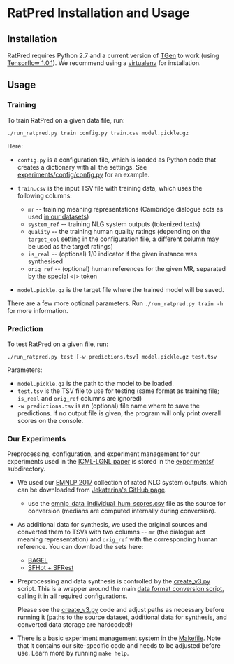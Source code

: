 
RatPred Installation and Usage
==============================

Installation
------------

RatPred requires Python 2.7 and a current version of [TGen](https://github.com/UFAL-DSG/tgen) to work (using [Tensorflow 1.0.1](https://pypi.python.org/pypi/tensorflow/1.0.1)). We recommend using a [virtualenv](https://virtualenv.pypa.io/en/stable/) for installation.


Usage
-----

### Training

To train RatPred on a given data file, run:

```
./run_ratpred.py train config.py train.csv model.pickle.gz
```
Here:
- `config.py` is a configuration file, which is loaded as Python code that creates
    a dictionary with all the settings. See 
    [experiments/config/config.py](experiments/config/config.py) for an example.

* `train.csv` is the input TSV file with training data, which uses the following columns:
    * `mr` -- training meaning representations (Cambridge dialogue acts as used 
        [in our datasets](https://github.com/jeknov/EMNLP_17_submission))
    * `system_ref` -- training NLG system outputs (tokenized texts)
    * `quality` -- the training human quality ratings (depending on the `target_col` setting 
        in the configuration file, a different column may be used as the target ratings)
    * `is_real` -- (optional) 1/0 indicator if the given instance was synthesised
    * `orig_ref` -- (optional) human references for the given MR, separated by the special 
        `<|>` token

* `model.pickle.gz` is the target file where the trained model will be saved.

There are a few more optional parameters. Run `./run_ratpred.py train -h` for more information.

### Prediction

To test RatPred on a given file, run:

```
./run_ratpred.py test [-w predictions.tsv] model.pickle.gz test.tsv
```
Parameters:
* `model.pickle.gz` is the path to the model to be loaded.
* `test.tsv` is the TSV file to use for testing (same format as training file; 
    `is_real` and `orig_ref` columns are ignored)
* `-w predictions.tsv` is an (optional) file name where to save the predictions. If no output
    file is given, the program will only print overall scores on the console.


### Our Experiments

Preprocessing, configuration, and experiment management for our experiments used in the 
[ICML-LGNL paper](https://arxiv.org/abs/1708.01759) is stored in the [experiments/](experiments/) subdirectory.

* We used our [EMNLP 2017](https://arxiv.org/abs/1707.06875) collection of rated NLG system outputs, which 
    can be downloaded from [Jekaterina's GitHub page](https://github.com/jeknov/EMNLP_17_submission).
    * use the [emnlp_data_individual_hum_scores.csv](https://github.com/jeknov/EMNLP_17_submission/raw/master/emnlp_data_individual_hum_scores.csv) file as the source for conversion (medians are computed internally during conversion).

* As additional data for synthesis, we used the original sources and converted them to TSVs
    with two columns -- `mr` (the dialogue act meaning representation) and `orig_ref` with
    the corresponding human reference. You can download the sets here:
    * [BAGEL](http://farm2.user.srcf.net/research/bagel/)
    * [SFHot + SFRest](https://www.repository.cam.ac.uk/handle/1810/251304)

* Preprocessing and data synthesis is controlled by the 
    [create_v3.py](experiments/input/create_v3.py) script. This is a wrapper around the main
    [data format conversion script](experiments/input/convert.py), calling it in all required
    configurations. 
    
    Please see the [create_v3.py](experiments/input/create_v3.py) code
    and adjust paths as necessary before running it (paths to the source dataset, additional
    data for synthesis, and converted data storage are hardcoded!)

* There is a basic experiment management system in the [Makefile](experiments/Makefile).
    Note that it contains our site-specific code and needs to be adjusted before use. Learn
    more by running `make help`.

